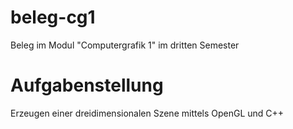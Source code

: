 # beleg-cg1
Beleg im Modul "Computergrafik 1" im dritten Semester 

# Aufgabenstellung
Erzeugen einer dreidimensionalen Szene mittels OpenGL und C++ 
